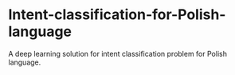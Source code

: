 # Intent-classification-for-Polish-language
A deep learning solution for intent classification problem for Polish language.
